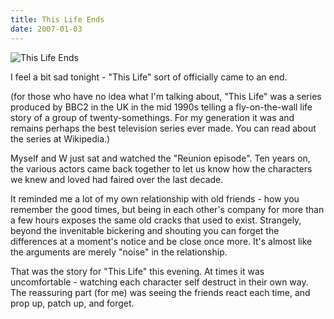 ```yaml
---
title: This Life Ends
date: 2007-01-03
---
```


![This Life Ends](https://source.unsplash.com/X6cChncECA8/1600x900)

I feel a bit sad tonight - "This Life" sort of officially came to an end.

(for those who have no idea what I'm talking about, "This Life" was a series produced by BBC2 in the UK in the mid 1990s telling a fly-on-the-wall life story of a group of twenty-somethings. For my generation it was and remains perhaps the best television series ever made. You can read about the series at Wikipedia.)

Myself and W just sat and watched the "Reunion episode". Ten years on, the various actors came back together to let us know how the characters we knew and loved had faired over the last decade.

It reminded me a lot of my own relationship with old friends - how you remember the good times, but being in each other's company for more than a few hours exposes the same old cracks that used to exist. Strangely, beyond the invenitable bickering and shouting you can forget the differences at a moment's notice and be close once more. It's almost like the arguments are merely "noise" in the relationship.

That was the story for "This Life" this evening. At times it was uncomfortable - watching each character self destruct in their own way. The reassuring part (for me) was seeing the friends react each time, and prop up, patch up, and forget.